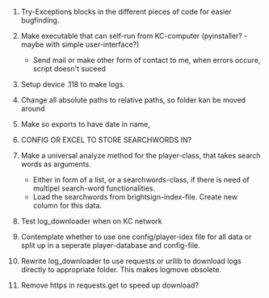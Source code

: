 1. Try-Exceptions blocks in the different pieces of code for easier bugfinding.
2. Make executable that can self-run from KC-computer (pyinstaller? - maybe with simple user-interface?)
    - Send mail or make other form of contact to me, when errors occure, script doesn't suceed
3. Setup device .118 to make logs.
4. Change all absolute paths to relative paths, so folder kan be moved around
5. Make so exports to have date in name, 
6. CONFIG OR EXCEL TO STORE SEARCHWORDS IN?

7. Make a universal analyze method for the player-class, that takes search words as arguments.
    - Either in form of a list, or a searchwords-class, if there is need of multipel search-word functionalities.
    - Load the searchwords from brightsign-index-file. Create new column for this data.

8. Test log_downloader when on KC network

9. Contemplate whether to use one config/player-idex file for all data or split up in a seperate player-database and config-file.

10. Rewrite log_downloader to use requests or urllib to download logs directly to appropriate folder. This makes logmove obsolete.

11. Remove https in requests.get to speed up download?